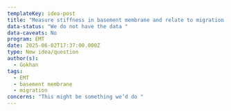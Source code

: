 ```yaml
---
templateKey: idea-post
title: "Measure stiffness in basement membrane and relate to migration onset "
data-status: "We do not have the data "
data-caveats: No
program: EMT
date: 2025-06-02T17:37:00.000Z
type: New idea/question
author(s):
  - Gokhan
tags:
  - EMT
  - basement membrane
  - migration
concerns: "This might be something we’d do "
---
```

